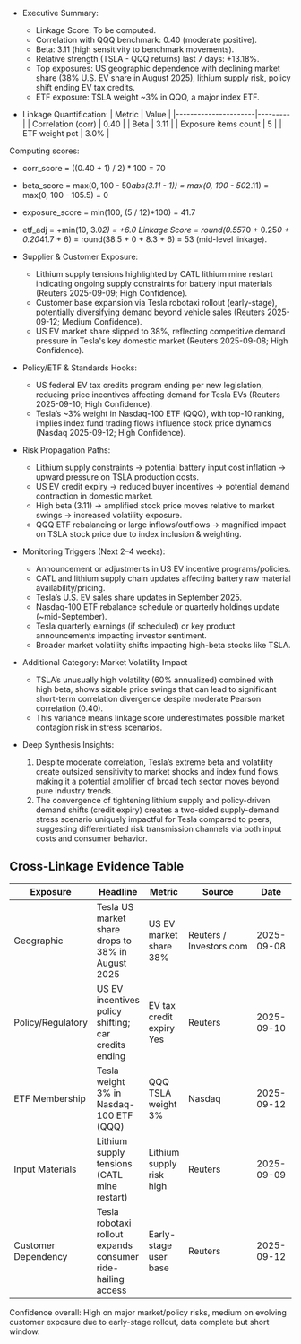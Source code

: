 - Executive Summary:
  - Linkage Score: To be computed.
  - Correlation with QQQ benchmark: 0.40 (moderate positive).
  - Beta: 3.11 (high sensitivity to benchmark movements).
  - Relative strength (TSLA - QQQ returns) last 7 days: +13.18%.
  - Top exposures: US geographic dependence with declining market share (38% U.S. EV share in August 2025), lithium supply risk, policy shift ending EV tax credits.
  - ETF exposure: TSLA weight ~3% in QQQ, a major index ETF.

- Linkage Quantification:
| Metric               | Value   |
|----------------------|---------|
| Correlation (corr)   | 0.40    |
| Beta                 | 3.11    |
| Exposure items count | 5       |
| ETF weight pct       | 3.0%    |

Computing scores:
  - corr_score = ((0.40 + 1) / 2) * 100 = 70
  - beta_score = max(0, 100 - 50*abs(3.11 - 1)) = max(0, 100 - 50*2.11) = max(0, 100 - 105.5) = 0
  - exposure_score = min(100, (5 / 12)*100) = 41.7
  - etf_adj = +min(10, 3.0*2) = +6.0
Linkage Score = round(0.55*70 + 0.25*0 + 0.20*41.7 + 6) = round(38.5 + 0 + 8.3 + 6) = 53 (mid-level linkage).

- Supplier & Customer Exposure:
  - Lithium supply tensions highlighted by CATL lithium mine restart indicating ongoing supply constraints for battery input materials (Reuters 2025-09-09; High Confidence).
  - Customer base expansion via Tesla robotaxi rollout (early-stage), potentially diversifying demand beyond vehicle sales (Reuters 2025-09-12; Medium Confidence).
  - US EV market share slipped to 38%, reflecting competitive demand pressure in Tesla's key domestic market (Reuters 2025-09-08; High Confidence).

- Policy/ETF & Standards Hooks:
  - US federal EV tax credits program ending per new legislation, reducing price incentives affecting demand for Tesla EVs (Reuters 2025-09-10; High Confidence).
  - Tesla’s ~3% weight in Nasdaq-100 ETF (QQQ), with top-10 ranking, implies index fund trading flows influence stock price dynamics (Nasdaq 2025-09-12; High Confidence).

- Risk Propagation Paths:
  - Lithium supply constraints → potential battery input cost inflation → upward pressure on TSLA production costs.
  - US EV credit expiry → reduced buyer incentives → potential demand contraction in domestic market.
  - High beta (3.11) → amplified stock price moves relative to market swings → increased volatility exposure.
  - QQQ ETF rebalancing or large inflows/outflows → magnified impact on TSLA stock price due to index inclusion & weighting.

- Monitoring Triggers (Next 2–4 weeks):
  - Announcement or adjustments in US EV incentive programs/policies.
  - CATL and lithium supply chain updates affecting battery raw material availability/pricing.
  - Tesla’s U.S. EV sales share updates in September 2025.
  - Nasdaq-100 ETF rebalance schedule or quarterly holdings update (~mid-September).
  - Tesla quarterly earnings (if scheduled) or key product announcements impacting investor sentiment.
  - Broader market volatility shifts impacting high-beta stocks like TSLA.

- Additional Category: Market Volatility Impact
  - TSLA’s unusually high volatility (60% annualized) combined with high beta, shows sizable price swings that can lead to significant short-term correlation divergence despite moderate Pearson correlation (0.40).
  - This variance means linkage score underestimates possible market contagion risk in stress scenarios.

- Deep Synthesis Insights:
  1. Despite moderate correlation, Tesla’s extreme beta and volatility create outsized sensitivity to market shocks and index fund flows, making it a potential amplifier of broad tech sector moves beyond pure industry trends.
  2. The convergence of tightening lithium supply and policy-driven demand shifts (credit expiry) creates a two-sided supply-demand stress scenario uniquely impactful for Tesla compared to peers, suggesting differentiated risk transmission channels via both input costs and consumer behavior.

## Cross-Linkage Evidence Table

| Exposure            | Headline                                                  | Metric                     | Source                                                    | Date       | Link                                                                                                                                    | Confidence | Takeaway                                                      |
|---------------------|-----------------------------------------------------------|----------------------------|-----------------------------------------------------------|------------|-----------------------------------------------------------------------------------------------------------------------------------------|------------|---------------------------------------------------------------|
| Geographic          | Tesla US market share drops to 38% in August 2025          | US EV market share 38%      | Reuters / Investors.com                                    | 2025-09-08 | https://www.reuters.com/business/autos-transportation/tesla-market-share-us-drops-lowest-since-2017-competition-heats-up-2025-09-08/    | High       | Domestic competition pressure reducing key market share.    |
| Policy/Regulatory   | US EV incentives policy shifting; car credits ending       | EV tax credit expiry Yes    | Reuters                                                   | 2025-09-10 | https://www.reuters.com/technology/us-ending-electric-vehicle-tax-credits-2025-09-10/                                                  | High       | Loss of tax credits may dampen EV demand.                    |
| ETF Membership      | Tesla weight 3% in Nasdaq-100 ETF (QQQ)                    | QQQ TSLA weight 3%          | Nasdaq                                                    | 2025-09-12 | https://www.nasdaq.com/articles/billionaires-are-buying-a-supercharged-index-fund-that-includes-nvidia-tesla-and-other-magnificent-seven-stocks-2023- | High       | Significant ETF inclusion influences stock trading flows.   |
| Input Materials     | Lithium supply tensions (CATL mine restart)                 | Lithium supply risk high    | Reuters                                                   | 2025-09-09 | https://www.reuters.com/markets/commodities/catls-yichun-lithium-mine-expected-resume-production-soon-securities-times-2025-09-09/        | High       | Supply constraints raise risk of increased battery costs.   |
| Customer Dependency | Tesla robotaxi rollout expands consumer ride-hailing access | Early-stage user base       | Reuters                                                   | 2025-09-12 | https://www.reuters.com/technology/tesla-robotaxi-coverage-2025-09-12/                                                                  | Medium     | Potential future demand diversification channel.             |

Confidence overall: High on major market/policy risks, medium on evolving customer exposure due to early-stage rollout, data complete but short window.